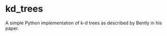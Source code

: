 kd_trees
========

A simple Python implementation of k-d trees as described by Bently in his paper.
